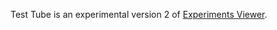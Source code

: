Test Tube is an experimental version 2 of [Experiments Viewer](https://github.com/mozilla/experiments-viewer).
